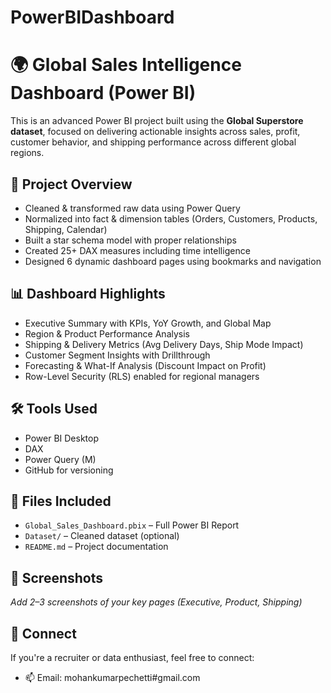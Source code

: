 # PowerBIDashboard

# 🌍 Global Sales Intelligence Dashboard (Power BI)

This is an advanced Power BI project built using the **Global Superstore dataset**, focused on delivering actionable insights across sales, profit, customer behavior, and shipping performance across different global regions.

## 🚀 Project Overview
- Cleaned & transformed raw data using Power Query
- Normalized into fact & dimension tables (Orders, Customers, Products, Shipping, Calendar)
- Built a star schema model with proper relationships
- Created 25+ DAX measures including time intelligence
- Designed 6 dynamic dashboard pages using bookmarks and navigation

## 📊 Dashboard Highlights
- Executive Summary with KPIs, YoY Growth, and Global Map
- Region & Product Performance Analysis
- Shipping & Delivery Metrics (Avg Delivery Days, Ship Mode Impact)
- Customer Segment Insights with Drillthrough
- Forecasting & What-If Analysis (Discount Impact on Profit)
- Row-Level Security (RLS) enabled for regional managers

## 🛠️ Tools Used
- Power BI Desktop
- DAX
- Power Query (M)
- GitHub for versioning

## 📎 Files Included
- `Global_Sales_Dashboard.pbix` – Full Power BI Report
- `Dataset/` – Cleaned dataset (optional)
- `README.md` – Project documentation

## 📌 Screenshots
_Add 2–3 screenshots of your key pages (Executive, Product, Shipping)_

## 🔗 Connect
If you're a recruiter or data enthusiast, feel free to connect:

- 📫 Email: mohankumarpechetti#gmail.com
